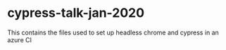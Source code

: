 # cypress-talk-jan-2020
This contains the files used to set up headless chrome and cypress in an azure CI
